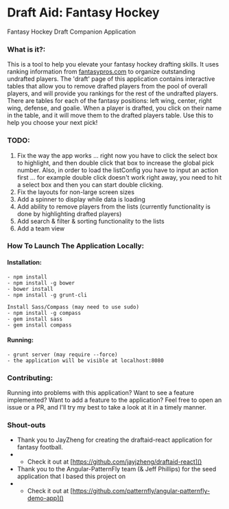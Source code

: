 # Draft Aid: Fantasy Hockey

Fantasy Hockey Draft Companion Application

### What is it?:

This is a tool to help you elevate your fantasy hockey drafting skills. It uses ranking information from [fantasypros.com](https://www.fantasypros.com/nhl/rankings/overall.php) to organize outstanding undrafted players. The 'draft' page of this application contains interactive tables that allow you to remove drafted players from the pool of overall players, and will provide you rankings for the rest of the undrafted players. There are tables for each of the fantasy positions: left wing, center, right wing, defense, and goalie. When a player is drafted, you click on their name in the table, and it will move them to the drafted players table. Use this to help you choose your next pick!

### TODO:
1. Fix the way the app works ... right now you have to click the select box to highlight, and then double click that box to increase the global pick number. Also, in order to load the listConfig you have to input an action first ... for example double click doesn't work right away, you need to hit a select box and then you can start double clicking.
2. Fix the layouts for non-large screen sizes
3. Add a spinner to display while data is loading
4. Add ability to remove players from the lists (currently functionality is done by highlighting drafted players)
5. Add search & filter & sorting functionality to the lists
6. Add a team view

### How To Launch The Application Locally:

#### Installation:

	- npm install	
	- npm install -g bower	
	- bower install	
	- npm install -g grunt-cli
	
	Install Sass/Compass (may need to use sudo)
	- npm install -g compass
	- gem install sass
	- gem install compass

#### Running:

	- grunt server (may require --force)
	- the application will be visible at localhost:8080

### Contributing:

Running into problems with this application? Want to see a feature implemented? Want to add a feature to the application? Feel free to open an issue or a PR, and I'll try my best to take a look at it in a timely manner.

### Shout-outs
- Thank you to JayZheng for creating the draftaid-react application for fantasy football. 
- - Check it out at [https://github.com/jayjzheng/draftaid-react]()
- Thank you to the Angular-PatternFly team (& Jeff Phillips) for the seed application that I based this project on
- - Check it out at [https://github.com/patternfly/angular-patternfly-demo-app]() 
